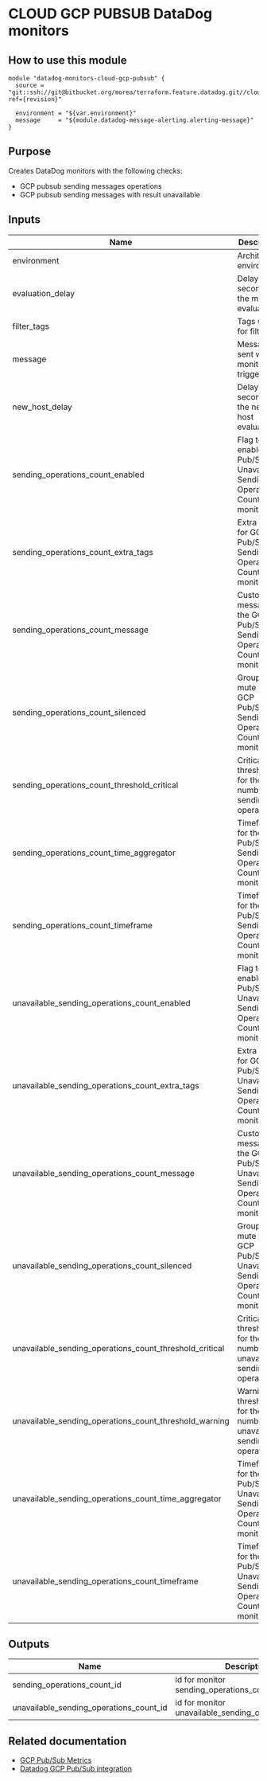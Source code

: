# CLOUD GCP PUBSUB DataDog monitors

## How to use this module

```
module "datadog-monitors-cloud-gcp-pubsub" {
  source = "git::ssh://git@bitbucket.org/morea/terraform.feature.datadog.git//cloud/gcp/pubsub?ref={revision}"

  environment = "${var.environment}"
  message     = "${module.datadog-message-alerting.alerting-message}"
}

```

## Purpose

Creates DataDog monitors with the following checks:

- GCP pubsub sending messages operations
- GCP pubsub sending messages with result unavailable

## Inputs

| Name | Description | Type | Default | Required |
|------|-------------|:----:|:-----:|:-----:|
| environment | Architecture environment | string | - | yes |
| evaluation_delay | Delay in seconds for the metric evaluation | string | `900` | no |
| filter_tags | Tags used for filtering | string | `*` | no |
| message | Message sent when a monitor is triggered | string | - | yes |
| new_host_delay | Delay in seconds for the new host evaluation | string | `300` | no |
| sending_operations_count_enabled | Flag to enable GCP Pub/Sub Unavailable Sending Operations Count monitor | string | `true` | no |
| sending_operations_count_extra_tags | Extra tags for GCP Pub/Sub Sending Operations Count monitor | list | `<list>` | no |
| sending_operations_count_message | Custom message for the GCP Pub/Sub Sending Operations Count monitor | string | `` | no |
| sending_operations_count_silenced | Groups to mute for GCP Pub/Sub Sending Operations Count monitor | map | `<map>` | no |
| sending_operations_count_threshold_critical | Critical threshold for the number of sending operations. | string | `0` | no |
| sending_operations_count_time_aggregator | Timeframe for the GCP Pub/Sub Sending Operations Count monitor | string | `sum` | no |
| sending_operations_count_timeframe | Timeframe for the GCP Pub/Sub Sending Operations Count monitor | string | `last_30m` | no |
| unavailable_sending_operations_count_enabled | Flag to enable GCP Pub/Sub Unavailable Sending Operations Count monitor | string | `true` | no |
| unavailable_sending_operations_count_extra_tags | Extra tags for GCP Pub/Sub Unavailable Sending Operations Count monitor | list | `<list>` | no |
| unavailable_sending_operations_count_message | Custom message for the GCP Pub/Sub Unavailable Sending Operations Count monitor | string | `` | no |
| unavailable_sending_operations_count_silenced | Groups to mute for GCP Pub/Sub Unavailable Sending Operations Count monitor | map | `<map>` | no |
| unavailable_sending_operations_count_threshold_critical | Critical threshold for the number of unavailable sending operations | string | `4` | no |
| unavailable_sending_operations_count_threshold_warning | Warning threshold for the number of unavailable sending operations | string | `2` | no |
| unavailable_sending_operations_count_time_aggregator | Timeframe for the GCP Pub/Sub Unavailable Sending Operations Count monitor | string | `sum` | no |
| unavailable_sending_operations_count_timeframe | Timeframe for the GCP Pub/Sub Unavailable Sending Operations Count monitor | string | `last_10m` | no |

## Outputs

| Name | Description |
|------|-------------|
| sending_operations_count_id | id for monitor sending_operations_count |
| unavailable_sending_operations_count_id | id for monitor unavailable_sending_operations_count |

Related documentation
------------

* [GCP Pub/Sub Metrics](https://cloud.google.com/monitoring/api/metrics_gcp#gcp-pubsub)
* [Datadog GCP Pub/Sub integration](https://docs.datadoghq.com/integrations/google_cloud_pubsub/)
